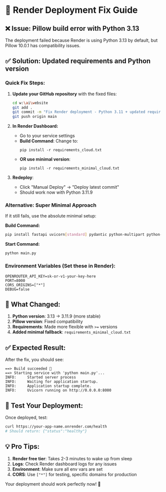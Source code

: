 # 🔧 Render Deployment Fix Guide

## ❌ **Issue**: Pillow build error with Python 3.13

The deployment failed because Render is using Python 3.13 by default, but Pillow 10.0.1 has compatibility issues.

## ✅ **Solution**: Updated requirements and Python version

### **Quick Fix Steps:**

1. **Update your GitHub repository** with the fixed files:
   ```bash
   cd w:\ai\website
   git add .
   git commit -m "Fix Render deployment - Python 3.11 + updated requirements"
   git push origin main
   ```

2. **In Render Dashboard:**
   - Go to your service settings
   - **Build Command**: Change to:
     ```
     pip install -r requirements_cloud.txt
     ```
   - **OR use minimal version**:
     ```
     pip install -r requirements_minimal_cloud.txt
     ```

3. **Redeploy**:
   - Click "Manual Deploy" → "Deploy latest commit"
   - Should work now with Python 3.11.9

### **Alternative: Super Minimal Approach**

If it still fails, use the absolute minimal setup:

**Build Command:**
```bash
pip install fastapi uvicorn[standard] pydantic python-multipart python-dotenv requests Pillow
```

**Start Command:**
```bash
python main.py
```

### **Environment Variables** (Set these in Render):
```
OPENROUTER_API_KEY=sk-or-v1-your-key-here
PORT=8000
CORS_ORIGINS=["*"]
DEBUG=false
```

## 🎯 **What Changed:**

1. **Python version**: 3.13 → 3.11.9 (more stable)
2. **Pillow version**: Fixed compatibility
3. **Requirements**: Made more flexible with `>=` versions
4. **Added minimal fallback**: `requirements_minimal_cloud.txt`

## ✅ **Expected Result:**

After the fix, you should see:
```
==> Build succeeded 🎉
==> Starting service with 'python main.py'...
INFO:     Started server process
INFO:     Waiting for application startup.
INFO:     Application startup complete.
INFO:     Uvicorn running on http://0.0.0.0:8000
```

## 🚀 **Test Your Deployment:**

Once deployed, test:
```bash
curl https://your-app-name.onrender.com/health
# Should return: {"status":"healthy"}
```

## 💡 **Pro Tips:**

1. **Render free tier**: Takes 2-3 minutes to wake up from sleep
2. **Logs**: Check Render dashboard logs for any issues
3. **Environment**: Make sure all env vars are set
4. **CORS**: Use `["*"]` for testing, specific domains for production

Your deployment should work perfectly now! 🎉